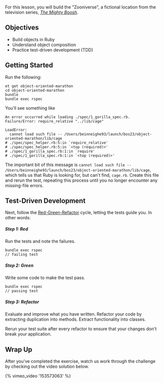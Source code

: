 For this lesson, you will build the "Zooniverse", a fictional location from the
television series,
[*The Mighty Boosh*](http://www.bbc.co.uk/comedy/mightyboosh/clips/episodes_series1.shtml).

## Objectives

* Build objects in Ruby
* Understand object composition
* Practice test-driven development (TDD)

## Getting Started
Run the following:

```no-highlight
et get object-oriented-marathon
cd object-oriented-marathon
bundle
bundle exec rspec
```
You'll see something like
```no-highlight
An error occurred while loading ./spec/1_gorilla_spec.rb.
Failure/Error: require_relative "../lib/cage"

LoadError:
  cannot load such file -- /Users/beinneighe93/launch/bos23/object-oriented-marathon/lib/cage
# ./spec/spec_helper.rb:5:in `require_relative'
# ./spec/spec_helper.rb:5:in `<top (required)>'
# ./spec/1_gorilla_spec.rb:1:in `require'
# ./spec/1_gorilla_spec.rb:1:in `<top (required)>'
```

The important bit of this message is `cannot load such file -- /Users/beinneighe93/launch/bos23/object-oriented-marathon/lib/cage`, which tells us that Ruby is looking for, but can't find, `cage.rb`.
Create this file and rerun the test, repeating this process until you no longer encounter any missing-file errors.

## Test-Driven Development

Next, follow the [Red-Green-Refactor](http://blog.cleancoder.com/uncle-bob/2014/12/17/TheCyclesOfTDD.html) cycle, letting the tests guide you. In other words:

##### Step 1: Red
Run the tests and note the failures.

```no-highlight
bundle exec rspec
// failing test
```

##### Step 2: Green

Write some code to make the test pass.

```no-highlight
bundle exec rspec
// passing test
```

##### Step 3: Refactor

Evaluate and improve what you have written. Refactor your code by extracting
duplication into methods. Extract functionality into classes.

Rerun your test suite after every refactor to ensure that your changes don't break your application.

## Wrap Up

After you've completed the exercise, watch us work through the challenge by
checking out the video solution below.

{% vimeo_video '153573063' %}
